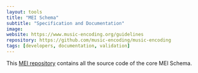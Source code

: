 ```yaml
---
layout: tools
title: "MEI Schema"
subtitle: "Specification and Documentation"
image:
website: https://www.music-encoding.org/guidelines
repository: https://github.com/music-encoding/music-encoding
tags: [developers, documentation, validation]
---
```


This [MEI repository](https://github.com/music-encoding/music-encoding) contains all the source code of the core MEI Schema.
